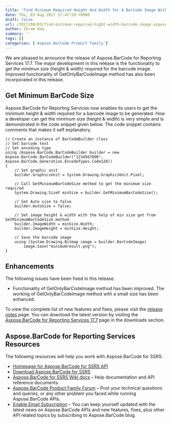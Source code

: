 ```yaml
---
title: 'Find Minimum Required Height And Width for A BarCode Image With Aspose.BarCode for SSRS 17.7'
date: Thu, 03 Aug 2017 17:47:59 +0000
draft: false
url: /2017/08/03/find-minimum-required-hight-width-barcode-image-aspose.barcode-ssrs-17.7/
author: Ikram Haq
summary: ''
tags: []
categories: ['Aspose.BarCode Product Family']
---
```


We are pleased to announce the release of Aspose.BarCode for Reporting Services 17.7. The major development in this release is the functionality to get the minimun size (height & width) required for the barcode image. Improved functionality of GetOnlyBarCodeImage method has also been incorporated in this release.

## Get Minimum BarCode Size

Aspose.BarCode for Reporting Services now enables its users to get the minimum height & width required for a barcode image to be generated. How a developer can get the minimum size (height & width) is very simple and is demonstrated in the code snippet given below. The code snippet contains comments that makes it self explanatory.

```
// Create an instance of BarCodeBuilder class
// Set barcode text
// Set encoding type
using (Aspose.BarCode.BarCodeBuilder builder = new Aspose.BarCode.BarCodeBuilder("1234567890", Aspose.BarCode.Generation.EncodeTypes.Code128))
{
    // Set graphic unit
    builder.GraphicsUnit = System.Drawing.GraphicsUnit.Pixel;

    // Call GetMinimumBarCodeSize method to get the minimum size required
    System.Drawing.SizeF minSize = builder.GetMinimumBarCodeSize();

    // Set Auto size to false
    builder.AutoSize = false;

    // Set image height & width with the help of min size got from GetMinimumBarCodeSize method
    builder.ImageWidth = minSize.Width;
    builder.ImageHeight = minSize.Height;

    // Save the barcode image
    using (System.Drawing.Bitmap image = builder.BarCodeImage)
        image.Save("minimumresult.png");
}
```

## Enhancements

The following issues have been fixed in this release.

*   Functionality of GetOnlyBarCodeImage method has been improved. The working of GetOnlyBarCodeImage method with a small size has been enhanced.

To view the complete list of new features and fixes, please visit the [release notes][1] page. You can download the latest version by visiting the [Aspose.BarCode for Reporting Services 17.7][2] page in the downloads section.

## Aspose.BarCode for Reporting Services Resources

The following resources will help you work with Aspose.BarCode for SSRS:

*   [Homepage for Aspose.BarCode for SSRS API][3]
*   [Download Aspose.BarCode for SSRS][4]
*   [Aspose.BarCode for SSRS Wiki docs][5] – Help documentation and API reference documents.
*   [Aspose.BarCode Product Family Forum][6] – Post your technical questions and queries, or any other problem you faced while running Aspose.BarCode APIs.
*   [Enable Email Subscription][7] – You can keep yourself updated with the latest news on Aspose.BarCode APIs and new features, fixes, plus other API related topics by subscribing to Aspose.BarCode blog.




[1]: https://docs.aspose.com/display/barcodereportingservices/Aspose.BarCode+for+Reporting+Services+17.7+Release+Notes
[2]: http://www.aspose.com/downloads/barcode/reportingservices
[3]: https://www.aspose.com/products/barcode/reporting-services
[4]: https://downloads.aspose.com/barcode/reportingservices
[5]: https://docs.aspose.com/display/barcodereportingservices/Home
[6]: https://forum.aspose.com/c/barcode
[7]: https://blog.aspose.com/category/aspose-products/aspose-barcode-product-family/




